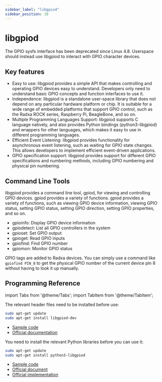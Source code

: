 ```yaml
---
sidebar_label: "libgpiod"
sidebar_position: 10
---
```


# libgpiod

The GPIO sysfs interface has been deprecated since Linux 4.8. Userspace should instead use libgpiod to interact with GPIO character devices.

## Key features

- Easy to use: libgpiod provides a simple API that makes controlling and operating GPIO devices easy to understand. Developers only need to understand basic GPIO concepts and function interfaces to use it.
- Independence: libgpiod is a standalone user-space library that does not depend on any particular hardware platform or chip. It is suitable for a wide range of embedded platforms that support GPIO control, such as the Radxa ROCK series, Raspberry Pi, BeagleBone, and so on.
- Multiple Programming Languages Support: libgpiod supports C language natively, and also provides Python bindings (python3-libgpiod) and wrappers for other languages, which makes it easy to use in different programming languages.
- Efficient Event Listening: libgpiod provides functionality for asynchronous event listening, such as waiting for GPIO state changes. This allows developers to implement efficient event-driven applications.
- GPIO specification support: libgpiod provides support for different GPIO specifications and numbering methods, including GPIO numbering and physical pin numbering.

## Command Line Tools

libgpiod provides a command line tool, gpiod, for viewing and controlling GPIO devices. gpiod provides a variety of functions.
gpiod provides a variety of functions, such as viewing GPIO device information, viewing GPIO status, setting GPIO status, setting GPIO direction, setting GPIO properties, and so on.

- gpioinfo: Display GPIO device information
- gpiodetect: List all GPIO controllers in the system
- gpioset: Set GPIO output
- gpioget: Read GPIO inputs
- gpiofind: Find GPIO number
- gpiomon: Monitor GPIO status

GPIO tags are added to Radxa devices. You can simply use a command like `gpiofind PIN_8` to get the physical GPIO number of the current device pin 8 without having to look it up manually.

## Programming Reference

import Tabs from '@theme/Tabs';
import TabItem from '@theme/TabItem';

<Tabs>
<TabItem value="C">

The relevant header files need to be installed before use:

```bash
sudo apt-get update
sudo apt-get install libgpiod-dev
```

- [Sample code](https://git.kernel.org/pub/scm/libs/libgpiod/libgpiod.git/tree/examples)
- [Official documentation](https://libgpiod.readthedocs.io/en/latest/index.html)

</TabItem>
<TabItem value="Python">

You need to install the relevant Python libraries before you can use it:

```bash
sudo apt-get update
sudo apt-get install python3-libgpiod
```

- [Sample code](https://git.kernel.org/pub/scm/libs/libgpiod/libgpiod.git/tree/bindings/python/examples)
- [Official document](https://libgpiod.readthedocs.io/en/latest/index.html)
- [Official implementation](https://git.kernel.org/pub/scm/libs/libgpiod/libgpiod.git/tree/bindings/python/gpiod)

</TabItem>
</Tabs>
